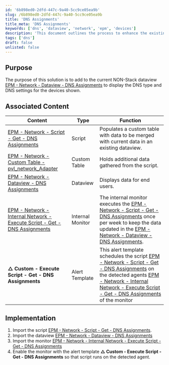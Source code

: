 ```yaml
---
id: '6b898ed0-2dfd-447c-9a40-5cc9ce05ea9b'
slug: /6b898ed0-2dfd-447c-9a40-5cc9ce05ea9b
title: 'DNS Assignments'
title_meta: 'DNS Assignments'
keywords: ['dns', 'dataview', 'network', 'epm', 'devices']
description: 'This document outlines the process to enhance the existing EPM Network Dataview to include DNS types and settings for devices. It provides a detailed implementation guide and links to associated scripts and custom tables that support this enhancement.'
tags: ['dns']
draft: false
unlisted: false
---
```


## Purpose

The purpose of this solution is to add to the current NON-Stack dataview [EPM - Network - Dataview - DNS Assignments](/docs/8e53a0ed-4b8a-4aec-9d92-99423964f53c) to display the DNS type and DNS settings for the devices shown.

## Associated Content

| Content                                                                                                      | Type         | Function                                                               |
|--------------------------------------------------------------------------------------------------------------|--------------|------------------------------------------------------------------------|
| [EPM - Network - Script - Get - DNS Assignments](/docs/3bf7ea38-4bea-426b-bc6d-f480ba0b895d) | Script       | Populates a custom table with data to be merged with current data in an existing dataview. |
| [EPM - Network - Custom Table - pvl_network_Adapter](/docs/5a5463d0-0ce3-4c09-bd41-39da28e16d0f) | Custom Table | Holds additional data gathered from the script.                        |
| [EPM - Network - Dataview - DNS Assignments](/docs/8e53a0ed-4b8a-4aec-9d92-99423964f53c)               | Dataview     | Displays data for end users.                                          |
| [EPM - Network - Internal Network - Execute Script - Get - DNS Assignments](/docs/c3e9e7df-9e35-46ab-bca6-a182331ca211) | Internal Monitor | The internal monitor executes the [EPM - Network - Script - Get - DNS Assignments](/docs/3bf7ea38-4bea-426b-bc6d-f480ba0b895d) once per week to keep the data updated in the [EPM - Network - Dataview - DNS Assignments](/docs/8e53a0ed-4b8a-4aec-9d92-99423964f53c).    |
| **△ Custom - Execute Script - Get - DNS Assignments**  | Alert Template | This alert template schedules the script [EPM - Network - Script - Get - DNS Assignments](/docs/3bf7ea38-4bea-426b-bc6d-f480ba0b895d) on the detected agents [EPM - Network - Internal Network - Execute Script - Get - DNS Assignments](/docs/c3e9e7df-9e35-46ab-bca6-a182331ca211) of the monitor |

## Implementation

1. Import the script [EPM - Network - Script - Get - DNS Assignments](/docs/3bf7ea38-4bea-426b-bc6d-f480ba0b895d).
2. Import the dataview [EPM - Network - Dataview - DNS Assignments](/docs/8e53a0ed-4b8a-4aec-9d92-99423964f53c)
3. Import the monitor [EPM - Network - Internal Network - Execute Script - Get - DNS Assignments](/docs/c3e9e7df-9e35-46ab-bca6-a182331ca211)
4. Enable the monitor with the alert template **△ Custom - Execute Script - Get - DNS Assignments** so that script runs on the detected agent.